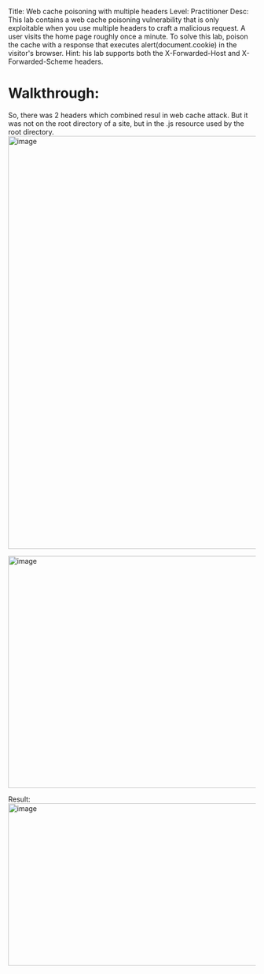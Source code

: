 Title: Web cache poisoning with multiple headers
Level: Practitioner
Desc: This lab contains a web cache poisoning vulnerability that is only exploitable when you use multiple headers to craft a malicious request. A user visits the home page roughly once a minute. To solve this lab, poison the cache with a response that executes alert(document.cookie) in the visitor's browser. 
Hint: his lab supports both the X-Forwarded-Host and X-Forwarded-Scheme headers. 

# Walkthrough:


So, there was 2 headers which combined resul in web cache attack. But it was not on the root directory of a site, but in the .js resource used by the root directory.
<img width="805" height="839" alt="image" src="https://github.com/user-attachments/assets/f1ba6374-f046-4861-9671-cbcf4343855c" />


<img width="1619" height="472" alt="image" src="https://github.com/user-attachments/assets/37b2ec3e-8322-4dba-bada-17f3955d06e6" />

Result:
<img width="1224" height="330" alt="image" src="https://github.com/user-attachments/assets/ed3d74ac-5983-4714-9445-210d2e42caf5" />
